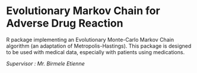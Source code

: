 # Evolutionary Markov Chain for Adverse Drug Reaction

R package implementing an Evolutionary Monte-Carlo Markov Chain algorithm (an adaptation of Metropolis-Hastings). This package is designed to be used with medical data, especially with patients using medications.

*Supervisor : Mr. Birmele Etienne*
